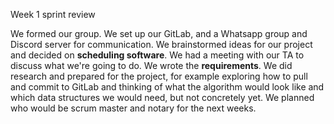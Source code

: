 ﻿Week 1 sprint review

We formed our group.
We set up our GitLab, and a Whatsapp group and Discord server for communication.
We brainstormed ideas for our project and decided on **scheduling software**.
We had a meeting with our TA to discuss what we're going to do.
We wrote the **requirements**.
We did research and prepared for the project, for example exploring how to pull and commit to GitLab and thinking of what the algorithm would look like and which data structures we would need, but not concretely yet.
We planned who would be scrum master and notary for the next weeks.



